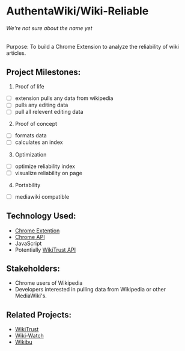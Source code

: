 # AuthentaWiki/Wiki-Reliable 
###### We're not sure about the name yet


Purpose: To build a Chrome Extension to analyze the reliability of wiki articles.

## Project Milestones:
1. Proof of life  
- [ ] extension pulls any data from wikipedia  
- [ ] pulls any editing data  
- [ ] pull all relevent editing data  
2. Proof of concept  
- [ ] formats data  
- [ ] calculates an index  
3. Optimization  
- [ ] optimize reliability index  
- [ ] visualize reliability on page  
4. Portability  
- [ ] mediawiki compatible  

## Technology Used:
- [Chrome Extention](http://developer.chrome.com/extensions/index.html)
- [Chrome API](http://developer.chrome.com/extensions/api_index.html)
- JavaScript
- Potentially [WikiTrust API](http://www.wikitrust.net/vandalism-api)

## Stakeholders:
- Chrome users of Wikipedia
- Developers interested in pulling data from Wikipedia or other MediaWiki's.

## Related Projects:
- [WikiTrust](http://www.wikitrust.net/)
- [Wiki-Watch](http://en.wiki-watch.de/)
- [Wikibu](http://www.wikibu.ch/)
